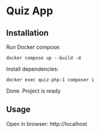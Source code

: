 # Quiz App

## Installation
Run Docker compose:
```shell
docker compose up --build -d
```
Install dependencies:
```shell
docker exec quiz-php-1 composer i
```
Done. Project is ready

## Usage
Open in browser: http://localhost